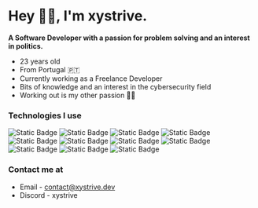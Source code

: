 # Hey 👋🏼, I'm xystrive. 

**A Software Developer with a passion for problem solving and an interest in politics.**

- 23 years old
- From Portugal 🇵🇹
- Currently working as a Freelance Developer
- Bits of knowledge and an interest in the cybersecurity field
- Working out is my other passion 🏋🏼 

### Technologies I use

![Static Badge](https://img.shields.io/badge/Rust-gray?style=for-the-badge&logo=Rust)
![Static Badge](https://img.shields.io/badge/Golang-gray?style=for-the-badge&logo=Go)
![Static Badge](https://img.shields.io/badge/Git-gray?style=for-the-badge&logo=Git)
![Static Badge](https://img.shields.io/badge/Latex-gray?style=for-the-badge&logo=latex)
![Static Badge](https://img.shields.io/badge/SurrealDB-gray?style=for-the-badge&logo=surrealdb)
![Static Badge](https://img.shields.io/badge/MongoDB-gray?style=for-the-badge&logo=mongodb)
![Static Badge](https://img.shields.io/badge/MySQL-gray?style=for-the-badge&logo=mysql)
![Static Badge](https://img.shields.io/badge/Redis-gray?style=for-the-badge&logo=redis)
![Static Badge](https://img.shields.io/badge/LXC-gray?style=for-the-badge&logo=linuxcontainers)
![Static Badge](https://img.shields.io/badge/Docker-gray?style=for-the-badge&logo=docker)
![Static Badge](https://img.shields.io/badge/Linux-gray?style=for-the-badge&logo=Linux)

### Contact me at
- Email - [contact@xystrive.dev](mailto:contact@xystrive.dev)
- Discord - xystrive
